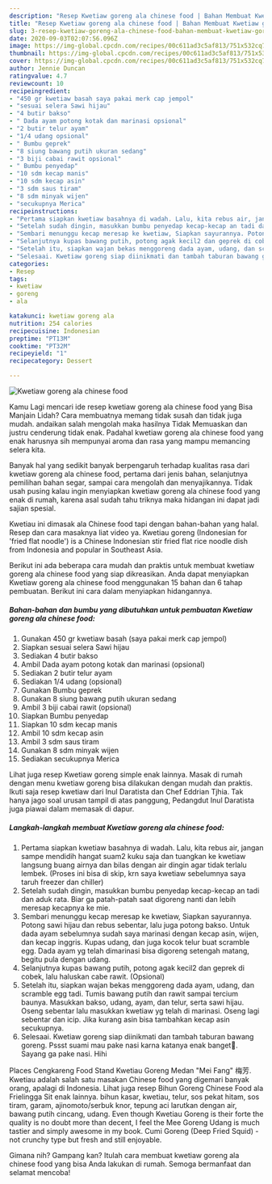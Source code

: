 ```yaml
---
description: "Resep Kwetiaw goreng ala chinese food | Bahan Membuat Kwetiaw goreng ala chinese food Yang Sempurna"
title: "Resep Kwetiaw goreng ala chinese food | Bahan Membuat Kwetiaw goreng ala chinese food Yang Sempurna"
slug: 3-resep-kwetiaw-goreng-ala-chinese-food-bahan-membuat-kwetiaw-goreng-ala-chinese-food-yang-sempurna
date: 2020-09-03T02:07:56.096Z
image: https://img-global.cpcdn.com/recipes/00c611ad3c5af813/751x532cq70/kwetiaw-goreng-ala-chinese-food-foto-resep-utama.jpg
thumbnail: https://img-global.cpcdn.com/recipes/00c611ad3c5af813/751x532cq70/kwetiaw-goreng-ala-chinese-food-foto-resep-utama.jpg
cover: https://img-global.cpcdn.com/recipes/00c611ad3c5af813/751x532cq70/kwetiaw-goreng-ala-chinese-food-foto-resep-utama.jpg
author: Jennie Duncan
ratingvalue: 4.7
reviewcount: 10
recipeingredient:
- "450 gr kwetiaw basah saya pakai merk cap jempol"
- "sesuai selera Sawi hijau"
- "4 butir bakso"
- " Dada ayam potong kotak dan marinasi opsional"
- "2 butir telur ayam"
- "1/4 udang opsional"
- " Bumbu geprek"
- "8 siung bawang putih ukuran sedang"
- "3 biji cabai rawit opsional"
- " Bumbu penyedap"
- "10 sdm kecap manis"
- "10 sdm kecap asin"
- "3 sdm saus tiram"
- "8 sdm minyak wijen"
- "secukupnya Merica"
recipeinstructions:
- "Pertama siapkan kwetiaw basahnya di wadah. Lalu, kita rebus air, jangan sampe mendidih hangat suam2 kuku saja dan tuangkan ke kwetiaw langsung buang airnya dan bilas dengan air dingin agar tidak terlalu lembek. (Proses ini bisa di skip, krn saya kwetiaw sebelumnya saya taruh freezer dan chiller)"
- "Setelah sudah dingin, masukkan bumbu penyedap kecap-kecap an tadi dan aduk rata. Biar ga patah-patah saat digoreng nanti dan lebih meresap kecapnya ke mie."
- "Sembari menunggu kecap meresap ke kwetiaw, Siapkan sayurannya. Potong sawi hijau dan rebus sebentar, lalu juga potong bakso. Untuk dada ayam sebelumnya sudah saya marinasi dengan kecap asin, wijen, dan kecap inggris. Kupas udang, dan juga kocok telur buat scramble egg. Dada ayam yg telah dimarinasi bisa digoreng setengah matang, begitu pula dengan udang."
- "Selanjutnya kupas bawang putih, potong agak kecil2 dan geprek di cobek, lalu haluskan cabe rawit. (Opsional)"
- "Setelah itu, siapkan wajan bekas menggoreng dada ayam, udang, dan scramble egg tadi. Tumis bawang putih dan rawit sampai tercium baunya. Masukkan bakso, udang, ayam, dan telur, serta sawi hijau. Oseng sebentar lalu masukkan kwetiaw yg telah di marinasi. Oseng lagi sebentar dan icip. Jika kurang asin bisa tambahkan kecap asin secukupnya."
- "Selesaai. Kwetiaw goreng siap diinikmati dan tambah taburan bawang goreng. Pssst suami mau pake nasi karna katanya enak banget🙈. Sayang ga pake nasi. Hihi"
categories:
- Resep
tags:
- kwetiaw
- goreng
- ala

katakunci: kwetiaw goreng ala 
nutrition: 254 calories
recipecuisine: Indonesian
preptime: "PT13M"
cooktime: "PT32M"
recipeyield: "1"
recipecategory: Dessert

---
```



![Kwetiaw goreng ala chinese food](https://img-global.cpcdn.com/recipes/00c611ad3c5af813/751x532cq70/kwetiaw-goreng-ala-chinese-food-foto-resep-utama.jpg)

Kamu Lagi mencari ide resep kwetiaw goreng ala chinese food yang Bisa Manjain Lidah? Cara membuatnya memang tidak susah dan tidak juga mudah. andaikan salah mengolah maka hasilnya Tidak Memuaskan dan justru cenderung tidak enak. Padahal kwetiaw goreng ala chinese food yang enak harusnya sih mempunyai aroma dan rasa yang mampu memancing selera kita.

Banyak hal yang sedikit banyak berpengaruh terhadap kualitas rasa dari kwetiaw goreng ala chinese food, pertama dari jenis bahan, selanjutnya pemilihan bahan segar, sampai cara mengolah dan menyajikannya. Tidak usah pusing kalau ingin menyiapkan kwetiaw goreng ala chinese food yang enak di rumah, karena asal sudah tahu triknya maka hidangan ini dapat jadi sajian spesial.

Kwetiau ini dimasak ala Chinese food tapi dengan bahan-bahan yang halal. Resep dan cara masaknya liat video ya. Kwetiau goreng (Indonesian for &#39;fried flat noodle&#39;) is a Chinese Indonesian stir fried flat rice noodle dish from Indonesia and popular in Southeast Asia.


Berikut ini ada beberapa cara mudah dan praktis untuk membuat kwetiaw goreng ala chinese food yang siap dikreasikan. Anda dapat menyiapkan Kwetiaw goreng ala chinese food menggunakan 15 bahan dan 6 tahap pembuatan. Berikut ini cara dalam menyiapkan hidangannya.

<!--inarticleads1-->

##### Bahan-bahan dan bumbu yang dibutuhkan untuk pembuatan Kwetiaw goreng ala chinese food:

1. Gunakan 450 gr kwetiaw basah (saya pakai merk cap jempol)
1. Siapkan sesuai selera Sawi hijau
1. Sediakan 4 butir bakso
1. Ambil  Dada ayam potong kotak dan marinasi (opsional)
1. Sediakan 2 butir telur ayam
1. Sediakan 1/4 udang (opsional)
1. Gunakan  Bumbu geprek
1. Gunakan 8 siung bawang putih ukuran sedang
1. Ambil 3 biji cabai rawit (opsional)
1. Siapkan  Bumbu penyedap
1. Siapkan 10 sdm kecap manis
1. Ambil 10 sdm kecap asin
1. Ambil 3 sdm saus tiram
1. Gunakan 8 sdm minyak wijen
1. Sediakan secukupnya Merica


Lihat juga resep Kwetiaw goreng simple enak lainnya. Masak di rumah dengan menu kwetiaw goreng bisa dilakukan dengan mudah dan praktis. Ikuti saja resep kwetiaw dari Inul Daratista dan Chef Eddrian Tjhia. Tak hanya jago soal urusan tampil di atas panggung, Pedangdut Inul Daratista juga piawai dalam memasak di dapur. 

<!--inarticleads2-->

##### Langkah-langkah membuat Kwetiaw goreng ala chinese food:

1. Pertama siapkan kwetiaw basahnya di wadah. Lalu, kita rebus air, jangan sampe mendidih hangat suam2 kuku saja dan tuangkan ke kwetiaw langsung buang airnya dan bilas dengan air dingin agar tidak terlalu lembek. (Proses ini bisa di skip, krn saya kwetiaw sebelumnya saya taruh freezer dan chiller)
1. Setelah sudah dingin, masukkan bumbu penyedap kecap-kecap an tadi dan aduk rata. Biar ga patah-patah saat digoreng nanti dan lebih meresap kecapnya ke mie.
1. Sembari menunggu kecap meresap ke kwetiaw, Siapkan sayurannya. Potong sawi hijau dan rebus sebentar, lalu juga potong bakso. Untuk dada ayam sebelumnya sudah saya marinasi dengan kecap asin, wijen, dan kecap inggris. Kupas udang, dan juga kocok telur buat scramble egg. Dada ayam yg telah dimarinasi bisa digoreng setengah matang, begitu pula dengan udang.
1. Selanjutnya kupas bawang putih, potong agak kecil2 dan geprek di cobek, lalu haluskan cabe rawit. (Opsional)
1. Setelah itu, siapkan wajan bekas menggoreng dada ayam, udang, dan scramble egg tadi. Tumis bawang putih dan rawit sampai tercium baunya. Masukkan bakso, udang, ayam, dan telur, serta sawi hijau. Oseng sebentar lalu masukkan kwetiaw yg telah di marinasi. Oseng lagi sebentar dan icip. Jika kurang asin bisa tambahkan kecap asin secukupnya.
1. Selesaai. Kwetiaw goreng siap diinikmati dan tambah taburan bawang goreng. Pssst suami mau pake nasi karna katanya enak banget🙈. Sayang ga pake nasi. Hihi


Places Cengkareng Food Stand Kwetiau Goreng Medan &#34;Mei Fang&#34; 梅芳. Kwetiau adalah salah satu masakan Chinese food yang digemari banyak orang, apalagi di Indonesia. Lihat juga resep Bihun Goreng Chinese Food ala Frielingga Sit enak lainnya. bihun kasar, kwetiau, telur, sos pekat hitam, sos tiram, garam, ajinomoto/serbuk knor, tepung aci larutkan dengan air, bawang putih cincang, udang. Even though Kwetiau Goreng is their forte the quality is no doubt more than decent, I feel the Mee Goreng Udang is much tastier and simply awesome in my book. Cumi Goreng (Deep Fried Squid) - not crunchy type but fresh and still enjoyable. 

Gimana nih? Gampang kan? Itulah cara membuat kwetiaw goreng ala chinese food yang bisa Anda lakukan di rumah. Semoga bermanfaat dan selamat mencoba!
